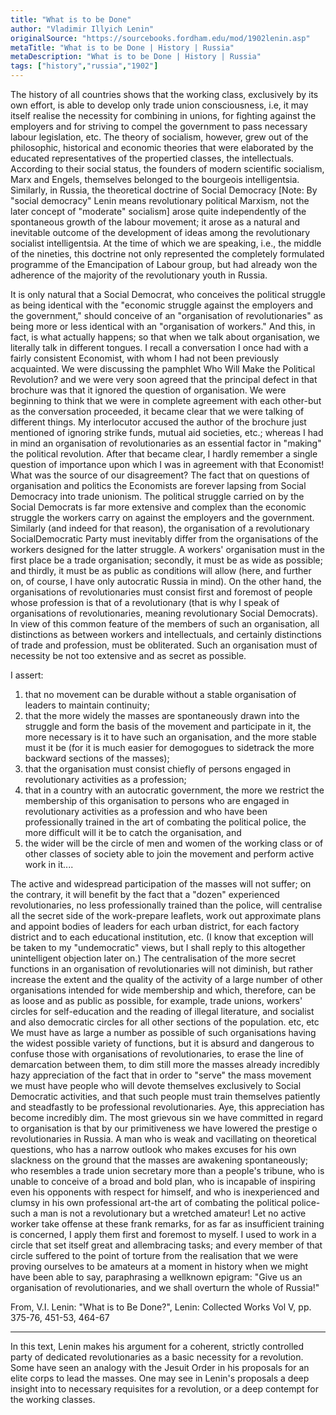```yaml
---
title: "What is to be Done"
author: "Vladimir Illyich Lenin"
originalSource: "https://sourcebooks.fordham.edu/mod/1902lenin.asp"
metaTitle: "What is to be Done | History | Russia"
metaDescription: "What is to be Done | History | Russia"
tags: ["history","russia","1902"]
---
```


The history of all countries shows that the working class, exclusively by its own effort, is able to develop only trade union consciousness, i.e, it may itself realise the necessity for combining in unions, for fighting against the employers and for striving to compel the government to pass necessary labour legislation, etc. The theory of socialism, however, grew out of the philosophic, historical and economic theories that were elaborated by the educated representatives of the propertied classes, the intellectuals. According to their social status, the founders of modern scientific socialism, Marx and Engels, themselves belonged to the bourgeois intelligentsia. Similarly, in Russia, the theoretical doctrine of Social Democracy [Note: By "social democracy" Lenin means revolutionary political Marxism, not the later concept of "moderate" socialism] arose quite independently of the spontaneous growth of the labour movement; it arose as a natural and inevitable outcome of the development of ideas among the revolutionary socialist intelligentsia. At the time of which we are speaking, i.e., the middle of the nineties, this doctrine not only represented the completely formulated programme of the Emancipation of Labour group, but had already won the adherence of the majority of the revolutionary youth in Russia.

It is only natural that a Social Democrat, who conceives the political struggle as being identical with the "economic struggle against the employers and the government," should conceive of an "organisation of revolutionaries" as being more or less identical with an "organisation of workers." And this, in fact, is what actually happens; so that when we talk about organisation, we literally talk in different tongues. I recall a conversation I once had with a fairly consistent Economist, with whom I had not been previously acquainted. We were discussing the pamphlet Who Will Make the Political Revolution? and we were very soon agreed that the principal defect in that brochure was that it ignored the question of organisation. We were beginning to think that we were in complete agreement with each other-but as the conversation proceeded, it became clear that we were talking of different things. My interlocutor accused the author of the brochure just mentioned of ignoring strike funds, mutual aid societies, etc.; whereas I had in mind an organisation of revolutionaries as an essential factor in "making" the political revolution. After that became clear, I hardly remember a single question of importance upon which I was in agreement with that Economist! What was the source of our disagreement? The fact that on questions of organisation and politics the Economists are forever lapsing from Social Democracy into trade unionism. The political struggle carried on by the Social Democrats is far more extensive and complex than the economic struggle the workers carry on against the employers and the government. Similarly (and indeed for that reason), the organisation of a revolutionary Social­Democratic Party must inevitably differ from the organisations of the workers designed for the latter struggle. A workers' organisation must in the first place be a trade organisation; secondly, it must be as wide as possible; and thirdly, it must be as public as conditions will allow (here, and further on, of course, I have only autocratic Russia in mind). On the other hand, the organisations of revolutionaries must consist first and foremost of people whose profession is that of a revolutionary (that is why I speak of organisations of revolutionaries, meaning revolutionary Social Democrats). In view of this common feature of the members of such an organisation, all distinctions as between workers and intellectuals, and certainly distinctions of trade and profession, must be obliterated. Such an organisation must of necessity be not too extensive and as secret as possible.

I assert:

1. that no movement can be durable without a stable organisation of leaders to maintain continuity;
2. that the more widely the masses are spontaneously drawn into the struggle and form the basis of the movement and participate in it, the more necessary is it to have such an organisation, and the more stable must it be (for it is much easier for demogogues to sidetrack the more backward sections of the masses);
3. that the organisation must consist chiefly of persons engaged in revolutionary activities as a profession;
4. that in a country with an autocratic government, the more we restrict the membership of this organisation to persons who are engaged in revolutionary activities as a profession and who have been professionally trained in the art of combating the political police, the more difficult will it be to catch the organisation, and
5. the wider will be the circle of men and women of the working class or of other classes of society able to join the movement and perform active work in it....

The active and widespread participation of the masses will not suffer; on the contrary, it will benefit by the fact that a "dozen" experienced revolutionaries, no less professionally trained than the police, will centralise all the secret side of the work-prepare leaflets, work out approximate plans and appoint bodies of leaders for each urban district, for each factory district and to each educational institution, etc. (I know that exception will be taken to my "undemocratic" views, but I shall reply to this altogether unintelligent objection later on.) The centralisation of the more secret functions in an organisation of revolutionaries will not diminish, but rather increase the extent and the quality of the activity of a large number of other organisations intended for wide membership and which, therefore, can be as loose and as public as possible, for example, trade unions, workers' circles for self-education and the reading of illegal literature, and socialist and also democratic circles for all other sections of the population. etc, etc We must have as large a number as possible of such organisations having the widest possible variety of functions, but it is absurd and dangerous to confuse those with organisations of revolutionaries, to erase the line of demarcation between them, to dim still more the masses already incredibly hazy appreciation of the fact that in order to "serve" the mass movement we must have people who will devote themselves exclusively to Social Democratic activities, and that such people must train themselves patiently and steadfastly to be professional revolutionaries. Aye, this appreciation has become incredibly dim. The most grievous sin we have committed in regard to organisation is that by our primitiveness we have lowered the prestige o revolutionaries in Russia. A man who is weak and vacillating on theoretical questions, who has a narrow outlook who makes excuses for his own slackness on the ground that the masses are awakening spontaneously; who resembles a trade union secretary more than a people's tribune, who is unable to conceive of a broad and bold plan, who is incapable of inspiring even his opponents with respect for himself, and who is inexperienced and clumsy in his own professional art-the art of combating the political police-such a man is not a revolutionary but a wretched amateur! Let no active worker take offense at these frank remarks, for as far as insufficient training is concerned, I apply them first and foremost to myself. I used to work in a circle that set itself great and all­embracing tasks; and every member of that circle suffered to the point of torture from the realisation that we were proving ourselves to be amateurs at a moment in history when we might have been able to say, paraphrasing a well­known epigram: "Give us an organisation of revolutionaries, and we shall overturn the whole of Russia!"


From, V.I. Lenin: "What is to Be Done?", Lenin: Collected Works Vol V, pp. 375-76, 451-53, 464-67

---

In this text, Lenin makes his argument for a coherent, strictly controlled party of dedicated revolutionaries as a basic necessity for a revolution. Some have seen an analogy with the Jesuit Order in his proposals for an elite corps to lead the masses. One may see in Lenin's proposals a deep insight into to necessary requisites for a revolution, or a deep contempt for the working classes. 
